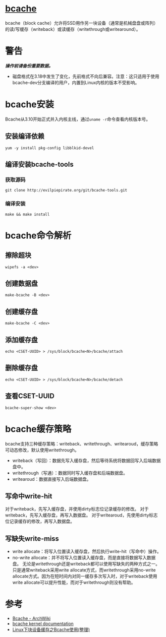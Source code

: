 [bcache](https://bcache.evilpiepirate.org/)
===========================================
bcache（block cache）允许将SSD用作另一块设备（通常是机械盘盘或阵列）的读/写缓存（writeback）或读缓存（writethrough或writearound）。

# 警告
***操作前请备份重要数据。***
 - 磁盘格式在3.18中发生了变化，先前格式不向后兼容。注意：这只适用于使用bcache-dev分支编译的用户，内置到Linux内核的版本不受影响。

# bcache安装
Bcache从3.10开始正式并入内核主线，通过`uname -r`命令查看内核版本号。
## 安装编译依赖
`yum -y install pkg-config libblkid-devel`
## 编译安装bcache-tools
### 获取源码
`git clone http://evilpiepirate.org/git/bcache-tools.git`
### 编译安装
`make && make install`

# bcache命令解析
## 擦除超块
`wipefs -a <dev>`
## 创建数据盘
`make-bcache -B <dev>`
## 创建缓存盘
`make-bcache -C <dev>`
## 添加缓存盘
`echo <CSET-UUID> > /sys/block/bcache<N>/bcache/attach`
## 删除缓存盘
`echo <CSET-UUID> > /sys/block/bcache<N>/bcache/detach`
## 查看CSET-UUID
`bcache-super-show <dev>`

# bcache缓存策略
bcache支持三种缓存策略：writeback、writethrough、writearoud，缓存策略可动态修改，默认使用writethrough。
 - writeback（写回）：数据先写入缓存盘，然后等待系统将数据回写入后端数据盘中。
 - writethrough（写通）：数据同时写入缓存盘和后端数据盘。
 - writearoud：数据直接写入后端数据盘。
## 写命中write-hit
对于writeback，先写入缓存盘，并使用dirty标志位记录缓存的修改。
对于writeback，先写入缓存盘，再写入数据盘。
对于writearoud，先使用dirty标志位记录缓存的修改，再写入数据盘。
## 写缺失write-miss
 - write allocate：将写入位置读入缓存盘，然后执行write-hit（写命中）操作。
 - no-write allocate：并不将写入位置读入缓存盘，而是直接将数据写入数据盘。
无论是writethrough还是writeback都可以使用写缺失的两种方式之一。只是通常writeback采用write allocate方式，而writethrough采用no-write allocate方式。因为在短时间内对同一缓存多次写入时，对于writeback使用write allocate可以提升性能，而对于writethrough则没有帮助。

# 参考
 * [Bcache - ArchWiki](https://wiki.archlinux.org/title/bcache)
 * [bcache kernel documentation](https://www.kernel.org/doc/Documentation/bcache.txt)
 * [Linux下块设备缓存之Bcache使用(整理)](https://markrepo.github.io/maintenance/2018/09/10/bcache/)
